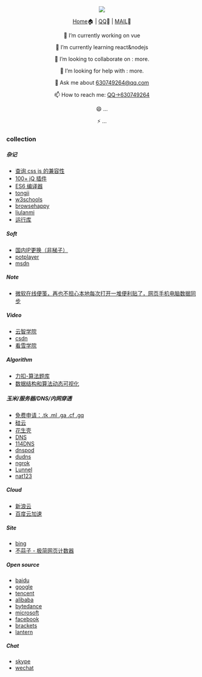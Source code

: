 <div align="center">
  <img src="https://cdn.jsdelivr.net/gh/cxvh/static/gif/20201201042317.webp">

[Home](https://cxvh.com)🏠 | [QQ](http://wpa.qq.com/msgrd?v=3&uin=630749264&site=qq&menu=yes)🤪 | [MAIL](mailto:lvcaodi@hotmail.com)📧


🔭 I’m currently working on vue

🌱 I’m currently learning react&nodejs

👯 I’m looking to collaborate on : more.

🤔 I’m looking for help with : more.

💬 Ask me about [630749264@qq.com](mailto:630749264@qq.com)

📫 How to reach me: [QQ->630749264](http://wpa.qq.com/msgrd?v=3&uin=630749264&site=qq&menu=yes)

😄 ...

⚡ ...

</div>

### collection

##### 杂记
- [查询 css js 的兼容性](https://caniuse.com/)
- [100+ jQ 插件](http://www.ijquery.cn/?cat=2)
- [ES6 编译器](https://google.github.io/traceur-compiler/demo/repl.html)
- [tongji](https://tongji.baidu.com/research/site)
- [w3schools](https://www.w3schools.com/)
- [browsehappy](https://browsehappy.com/)
- [liulanmi](https://liulanmi.com/)
- [运行库](https://www.ali213.net/zhuanti/yxk/)

##### Soft
- [国内IP更换（非梯子）](http://blog.sina.com.cn/u/5265179322)
- [potplayer](http://potplayer.daum.net/?lang=zh_CN)
- [msdn](https://msdn.itellyou.cn/)

##### Note
- [微软在线便笺，再也不担心本地每次打开一堆便利贴了，网页手机电脑数据同步](https://www.onenote.com/stickynotes)

##### Video
- [云智学院](https://abcxueyuan.baidu.com/#/line_course)
- [csdn](https://edu.csdn.net/course)
- [看雪学院](https://www.pediy.com/)

##### Algorithm
- [力扣-算法题库](https://leetcode-cn.com/problemset/all/)
- [数据结构和算法动态可视化](https://visualgo.net/zh)

##### 玉米/服务器/DNS/内网穿透
- [免费申请：.tk .ml .ga .cf .gq](http://www.dot.tk/zh/index.html)
- [硅云](https://www.vpsor.cn/)
- [花生壳](https://hsk.oray.com/)
- [DNS](https://www.dns.com/)
- [114DNS](http://www.114dns.com/)
- [dnspod](dnspod.cn)
- [dudns](https://dudns.baidu.com/)
- [ngrok](https://ngrok.com/)
- [Lunnel](https://github.com/longXboy/lunnel)
- [nat123](http://www.nat123.com/)

##### Cloud
- [新浪云](https://www.sinacloud.com/)
- [百度云加速](https://su.baidu.com/)

##### Site
- [bing](https://www.bing.com/webmasters/crawlcontrol?siteUrl=https://www.cxvh.com/)
- [不蒜子 - 极简网页计数器](https://busuanzi.ibruce.info/)

##### Open source
- [baidu](https://github.com/baidu)
- [google](https://github.com/google)
- [tencent](https://github.com/tencent)
- [alibaba](https://github.com/alibaba)
- [bytedance](https://github.com/bytedance)
- [microsoft](https://github.com/microsoft)
- [facebook](https://github.com/facebook/)
- [brackets](https://github.com/brackets)
- [lantern](https://github.com/getlantern/lantern/releases)

##### Chat
- [skype](https://web.skype.com/)
- [wechat](https://wx.qq.com/)
